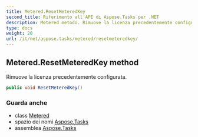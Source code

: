 ```yaml
---
title: Metered.ResetMeteredKey
second_title: Riferimento all'API di Aspose.Tasks per .NET
description: Metered metodo. Rimuove la licenza precedentemente configurata.
type: docs
weight: 20
url: /it/net/aspose.tasks/metered/resetmeteredkey/
---
```

## Metered.ResetMeteredKey method

Rimuove la licenza precedentemente configurata.

```csharp
public void ResetMeteredKey()
```

### Guarda anche

* class [Metered](../)
* spazio dei nomi [Aspose.Tasks](../../metered/)
* assemblea [Aspose.Tasks](../../../)


